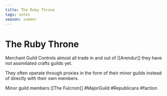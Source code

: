 ```yaml
---
title: The Ruby Throne
tags: notes
season: summer
---
```

 
# The Ruby Throne
Merchant Guild
Controls almost all trade in and out of [[Arendur]]
they have not assimilated crafts guilds yet.

They often operate through proxies in the form of their minor guilds instead of directly with their own members.

Minor guild members
[[The Fulcrom]]
#MajorGuild 
#Republicans
#faction 
